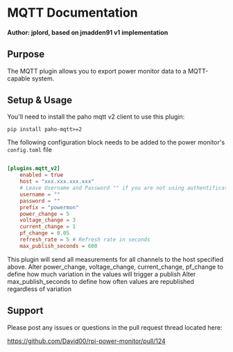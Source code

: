 # MQTT Documentation

#### Author: jplord, based on jmadden91 v1 implementation

## Purpose

The MQTT plugin allows you to export power monitor data to a MQTT-capable system. 

## Setup & Usage
You'll need to install the paho mqtt v2 client to use this plugin:

    pip install paho-mqtt>=2


The following configuration block needs to be added to the power monitor's `config.toml` file

```toml

[plugins.mqtt_v2]
    enabled = true
    host = "xxx.xxx.xxx.xxx"
    # Leave Username and Password "" if you are not using authentification
    username = ""
    password = ""
    prefix = "powermon"
    power_change = 5
    voltage_change = 3
    current_change = 1
    pf_change = 0.05
    refresh_rate = 5 # Refresh rate in seconds
    max_publish_seconds = 600

```

This plugin will send all measurements for all channels to the host specified above.
Alter power_change, voltage_change, current_change, pf_change to define how much variation in the values will trigger a publish
Alter max_publish_seconds to define how often values are republished regardless of variation


## Support
Please post any issues or questions in the pull request thread located here:

https://github.com/David00/rpi-power-monitor/pull/124
